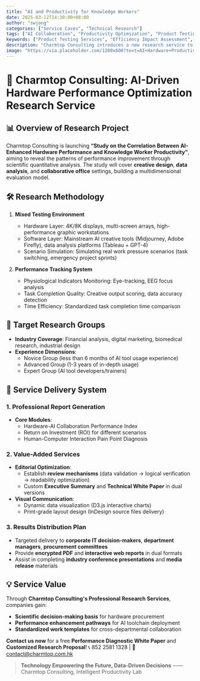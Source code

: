 ```yaml
---
title: "AI and Productivity for Knowledge Workers"
date: 2025-03-12T14:30:00+08:00
author: "swjong"
categories: ["Service Cases", "Technical Research"]
tags: ["AI Collaboration", "Productivity Optimization", "Product Testing", "Workflow Analysis", "Knowledge Workers"]
keywords: ["Product Testing Services", "Efficiency Impact Assessment", "High-Resolution External Displays", "AI-Enhanced Workflow", "Creative Collaboration Tools"]
description: "Charmtop Consulting introduces a new research service to evaluate the synergistic effects of AI tools and hardware upgrades on the productivity of knowledge workers, providing professional reports and visual solutions."
image: "https://via.placeholder.com/1200x600?text=AI+Hardware+Productivity+Study"
---
```


# 🌟 Charmtop Consulting: AI-Driven Hardware Performance Optimization Research Service

## 📊 Overview of Research Project
Charmtop Consulting is launching **“Study on the Correlation Between AI-Enhanced Hardware Performance and Knowledge Worker Productivity”**, aiming to reveal the patterns of performance improvement through scientific quantitative analysis. The study will cover **creative design**, **data analysis**, and **collaborative office** settings, building a multidimensional evaluation model.

## 🛠️ Research Methodology
1. **Mixed Testing Environment**
   - Hardware Layer: 4K/8K displays, multi-screen arrays, high-performance graphic workstations
   - Software Layer: Mainstream AI creative tools (Midjourney, Adobe Firefly), data analysis platforms (Tableau + GPT-4)
   - Scenario Simulation: Simulating real work pressure scenarios (task switching, emergency project sprints)

2. **Performance Tracking System**
   - Physiological Indicators Monitoring: Eye-tracking, EEG focus analysis
   - Task Completion Quality: Creative output scoring, data accuracy detection
   - Time Efficiency: Standardized task completion time comparison

## 👥 Target Research Groups
- **Industry Coverage**: Financial analysis, digital marketing, biomedical research, industrial design
- **Experience Dimensions**:
  - Novice Group (less than 6 months of AI tool usage experience)
  - Advanced Group (1-3 years of in-depth usage)
  - Expert Group (AI tool developers/trainers)

## 📝 Service Delivery System
### 1. Professional Report Generation
- **Core Modules**:
  - Hardware-AI Collaboration Performance Index
  - Return on Investment (ROI) for different scenarios
  - Human-Computer Interaction Pain Point Diagnosis

### 2. Value-Added Services
- **Editorial Optimization**:
  - Establish **review mechanisms** (data validation → logical verification → readability optimization)
  - Custom **Executive Summary** and **Technical White Paper** in dual versions
- **Visual Communication**:
  - Dynamic data visualization (D3.js interactive charts)
  - Print-grade layout design (InDesign source files delivery)

### 3. Results Distribution Plan
- Targeted delivery to **corporate IT decision-makers**, **department managers**, **procurement committees**
- Provide **encrypted PDF** and **interactive web reports** in dual formats
- Assist in completing **industry conference presentations** and **media release** materials

## 💡 Service Value
Through **Charmtop Consulting's Professional Research Services**, companies gain:
- **Scientific decision-making basis** for hardware procurement
- **Performance enhancement pathways** for AI toolchain deployment
- **Standardized work templates** for cross-departmental collaboration

**Contact us now** for a free **Performance Diagnostic White Paper** and **Customized Research Proposal**!
📞 852 2581 1328 | 📩 contact@charmtop.com.hk

> **Technology Empowering the Future, Data-Driven Decisions**
> —— Charmtop Consulting, Intelligent Productivity Lab